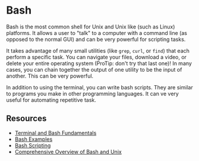 # Bash 

Bash is the most common shell for Unix and Unix like (such as Linux) platforms. It allows a user to "talk" to a computer with a command line (as opposed to the normal GUI) and can be very powerful for scripting tasks.

It takes advantage of many small utilities (like `grep`, `curl`, or `find`) that each perform a specific task. You can navigate your files, download a video, or delete your entire operating system (ProTip: don't try that last one)! In many cases, you can chain together the output of one utility to be the input of another. This can be very powerful.

In addition to using the terminal, you can write bash scripts. They are similar to programs you make in other programming languages. It can ve very useful for automating repetitive task. 

## Resources 

- [Terminal and Bash Fundamentals](http://tldp.org/LDP/Bash-Beginners-Guide/html/)
- [Bash Examples](https://github.com/OSUOSC/command-line-introduction)  
- [Bash Scripting](https://linuxconfig.org/bash-scripting-tutorial)
- [Comprehensive Overview of Bash and Unix](http://info.ee.surrey.ac.uk/Teaching/Unix/index.html)
